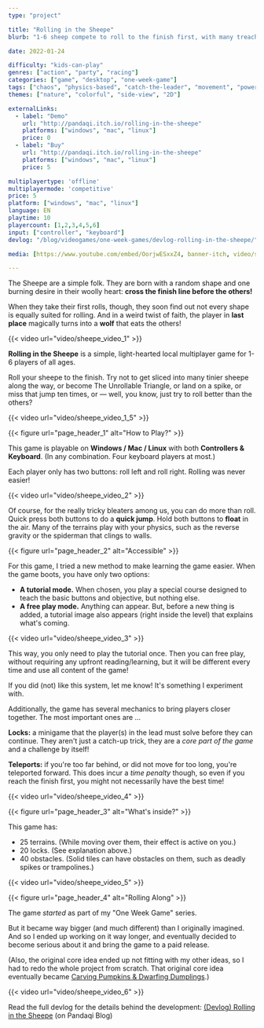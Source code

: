 ```yaml
---
type: "project"

title: "Rolling in the Sheepe"
blurb: "1-6 sheep compete to roll to the finish first, with many treacherous obstacles trying to turn them into The Unrollable Triangle."

date: 2022-01-24

difficulty: "kids-can-play"
genres: ["action", "party", "racing"]
categories: ["game", "desktop", "one-week-game"]
tags: ["chaos", "physics-based", "catch-the-leader", "movement", "powerups", "shared-map"]
themes: ["nature", "colorful", "side-view", "2D"]

externalLinks:
  - label: "Demo"
    url: "http://pandaqi.itch.io/rolling-in-the-sheepe"
    platforms: ["windows", "mac", "linux"]
    price: 0 
  - label: "Buy"
    url: "http://pandaqi.itch.io/rolling-in-the-sheepe"
    platforms: ["windows", "mac", "linux"]
    price: 5

multiplayertype: 'offline'
multiplayermode: 'competitive'
price: 5
platform: ["windows", "mac", "linux"]
language: EN
playtime: 10
playercount: [1,2,3,4,5,6]
input: ["controller", "keyboard"]
devlog: "/blog/videogames/one-week-games/devlog-rolling-in-the-sheepe/"

media: [https://www.youtube.com/embed/OorjwESxxZ4, banner-itch, video/sheepe_video_1, video/sheepe_video_1_5, video/sheepe_video_2, video/sheepe_video_3, video/sheepe_video_4, video/sheepe_video_5, video/sheepe_video_6]

---
```


The Sheepe are a simple folk. They are born with a random shape and one burning desire in their woolly heart: **cross the finish line before the others!**

When they take their first rolls, though, they soon find out not every shape is equally suited for rolling. And in a weird twist of faith, the player in **last place** magically turns into a **wolf** that eats the others!

{{< video url="video/sheepe_video_1" >}}

**Rolling in the Sheepe** is a simple, light-hearted local multiplayer game for 1-6 players of all ages. 

Roll your sheepe to the finish. Try not to get sliced into many tinier sheepe along the way, or become The Unrollable Triangle, or land on a spike, or miss that jump ten times, or &mdash; well, you know, just try to roll better than the others?

{{< video url="video/sheepe_video_1_5" >}}

<!-- HEADING 1 -->
{{< figure url="page_header_1" alt="How to Play?" >}}

This game is playable on **Windows / Mac / Linux** with both **Controllers & Keyboard**. (In any combination. Four keyboard players at most.)

Each player only has two buttons: roll left and roll right. Rolling was never easier!

{{< video url="video/sheepe_video_2" >}}

Of course, for the really tricky bleaters among us, you can do more than roll. Quick press both buttons to do a **quick jump**. Hold both buttons to **float** in the air. Many of the terrains play with your physics, such as the reverse gravity or the spiderman that clings to walls.

<!-- HEADING 2 -->
{{< figure url="page_header_2" alt="Accessible" >}}

For this game, I tried a new method to make learning the game easier. When the game boots, you have only two options:

* **A tutorial mode.** When chosen, you play a special course designed to teach the basic buttons and objective, but nothing else.
* **A free play mode.** Anything can appear. But, before a new thing is added, a tutorial image also appears (right inside the level) that explains what's coming. 

{{< video url="video/sheepe_video_3" >}}

This way, you only need to play the tutorial once. Then you can free play, without requiring any upfront reading/learning, but it will be different every time and use all content of the game!

If you did (not) like this system, let me know! It's something I experiment with.

Additionally, the game has several mechanics to bring players closer together.  The most important ones are ...

**Locks:** a minigame that the player(s) in the lead must solve before they can continue. They aren't just a catch-up trick, they are a _core part of the game_ and a challenge by itself!

​**Teleports:​** if you're too far behind, or did not move for too long, you're teleported forward. This does incur a ​_time penalty​_ though, so even if you reach the finish first, you might not necessarily have the best time!

{{< video url="video/sheepe_video_4" >}}

<!-- HEADING 3 -->
{{< figure url="page_header_3" alt="What's inside?" >}}

This game has:
* 25 terrains. (While moving over them, their effect is active on you.)
* 20 locks. (See explanation above.)
* 40 obstacles. (Solid tiles can have obstacles on them, such as deadly spikes or trampolines.)

{{< video url="video/sheepe_video_5" >}}

<!-- HEADING 4 -->
{{< figure url="page_header_4" alt="Rolling Along" >}}

The game _started_ as part of my "One Week Game" series. 

But it became way bigger (and much different) than I originally imagined. And so I ended up working on it way longer, and eventually decided to become serious about it and bring the game to a paid release.

(Also, the original core idea ended up not fitting with my other ideas, so I had to redo the whole project from scratch. That original core idea eventually became [Carving Pumpkins & Dwarfing Dumplings](/carving-pumpkins-and-dwarfing-dumplings).)

{{< video url="video/sheepe_video_6" >}}

Read the full devlog for the details behind the development: [(Devlog) Rolling in the Sheepe​](/blog/videogames/one-week-games/devlog-rolling-in-the-sheepe) (on Pandaqi Blog)